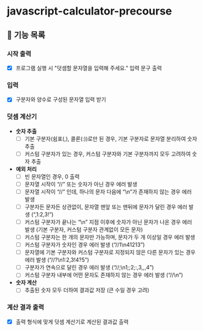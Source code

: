 # javascript-calculator-precourse

## 🎯 기능 목록

### 시작 출력
  - [X] 프로그램 실행 시 "덧셈할 문자열을 입력해 주세요." 입력 문구 출력

### 입력
  - [X] 구분자와 양수로 구성된 문자열 입력 받기

### 덧셈 계산기

  - **숫자 추출**  
    - [ ] 기본 구분자(쉼표(,), 콜론(:))로만 된 경우, 기본 구분자로 문자열 분리하여 숫자 추출
    - [ ] 커스텀 구분자가 있는 경우, 커스텀 구분자와 기본 구분자까지 모두 고려하여 숫자 추출

  - **예외 처리**
    - [ ] 빈 문자열인 경우, 0 출력
    - [ ] 문자열 시작이 “//” 또는 숫자가 아닌 경우 에러 발생
    - [ ] 문자열 시작이 “//” 인데, 하나의 문자 다음에 “\n”가 존재하지 않는 경우 에러 발생
    - [ ] 구분자든 문자든 상관없이, 문자열 맨앞 또는 맨뒤에 문자가 달린 경우 에러 발생 (“,1:2,3!”)
    - [ ] 커스텀 구분자가 끝나는 “\n” 지점 이후에 숫자가 아닌 문자가 나온 경우 에러 발생 (기본 구분자, 커스텀 구분자 관계없이 모든 문자)
    - [ ] 커스텀 구분자는 한 개의 문자만 가능하며, 문자가 두 개 이상일 경우 에러 발생
    - [ ] 커스텀 구분자가 숫자인 경우 에러 발생 (“//1\n41213”)
    - [ ] 문자열에 기본 구분자와 커스텀 구분자로 지정되지 않은 다른 문자가 있는 경우 에러 발생 (“//?\n1:2,3!4?5”)
    - [ ] 구분자가 연속으로 달린 경우 에러 발생 (“//;\n1;;2;:,3,,,4”)
    - [ ] 커스텀 구분자 내부에 어떤 문자도 존재하지 않는 경우 에러 발생 (“//\n”)

  - **숫자 계산**
    - [ ] 추출된 숫자 모두 더하여 결과값 저장 (큰 수일 경우 고려)

### 계산 결과 출력
  - [X] 출력 형식에 맞게 덧셈 계산기로 계산된 결과값 출력